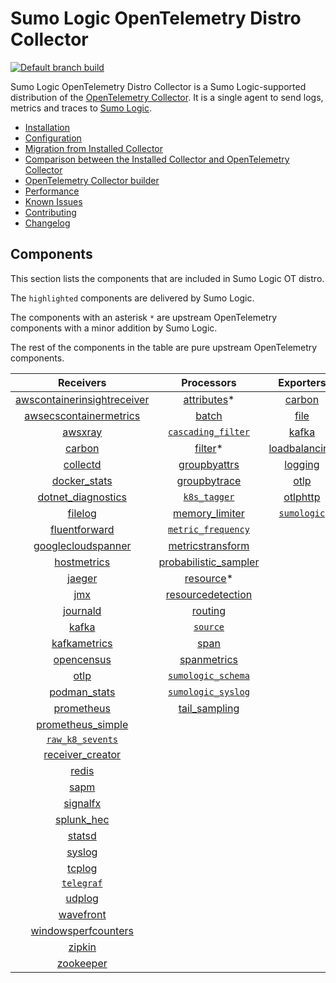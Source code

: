 # Sumo Logic OpenTelemetry Distro Collector

[![Default branch build](https://github.com/SumoLogic/sumologic-otel-collector/actions/workflows/dev_builds.yml/badge.svg)](https://github.com/SumoLogic/sumologic-otel-collector/actions/workflows/dev_builds.yml)

Sumo Logic OpenTelemetry Distro Collector is a Sumo Logic-supported distribution of the [OpenTelemetry Collector][otc_link].
It is a single agent to send logs, metrics and traces to [Sumo Logic][sumologic].

[otc_link]: https://github.com/open-telemetry/opentelemetry-collector
[sumologic]: https://www.sumologic.com

- [Installation](docs/Installation.md)
- [Configuration](docs/Configuration.md)
- [Migration from Installed Collector](docs/Migration.md)
- [Comparison between the Installed Collector and OpenTelemetry Collector](docs/Comparison.md)
- [OpenTelemetry Collector builder](./otelcolbuilder/README.md)
- [Performance](docs/Performance.md)
- [Known Issues](docs/KnownIssues.md)
- [Contributing](./CONTRIBUTING.md)
- [Changelog](./CHANGELOG.md)

## Components

This section lists the components that are included in Sumo Logic OT distro.

The `highlighted` components are delivered by Sumo Logic.

The components with an asterisk `*` are upstream OpenTelemetry components with a minor addition by Sumo Logic.

The rest of the components in the table are pure upstream OpenTelemetry components.

|                         Receivers                          |                       Processors                       |               Exporters                |                 Extensions                  |
|:----------------------------------------------------------:|:------------------------------------------------------:|:--------------------------------------:|:-------------------------------------------:|
| [awscontainerinsightreceiver][awscontainerinsightreceiver] |           [attributes][attributesprocessor]*           |        [carbon][carbonexporter]        | [bearertokenauth][bearertokenauthextension] |
|  [awsecscontainermetrics][awsecscontainermetricsreceiver]  |                [batch][batchprocessor]                 |          [file][fileexporter]          |    [file_storage][filestorageextension]     |
|                 [awsxray][awsxrayreceiver]                 |     [`cascading_filter`][cascadingfilterprocessor]     |         [kafka][kafkaexporter]         |    [health_check][healthcheckextension]     |
|                  [carbon][carbonreceiver]                  |               [filter][filterprocessor]*               | [loadbalancing][loadbalancingexporter] |     [memory_ballast][ballastextension]      |
|                [collectd][collectdreceiver]                |         [groupbyattrs][groupbyattrsprocessor]          |       [logging][loggingexporter]       |          [oidc][oidcauthextension]          |
|            [docker_stats][dockerstatsreceiver]             |         [groupbytrace][groupbytraceprocessor]          |          [otlp][otlpexporter]          |           [pprof][pprofextension]           |
|      [dotnet_diagnostics][dotnetdiagnosticsreceiver]       |              [`k8s_tagger`][k8sprocessor]              |      [otlphttp][otlphttpexporter]      |      [`sumologic`][sumologicextension]      |
|                 [filelog][filelogreceiver]                 |        [memory_limiter][memorylimiterprocessor]        |    [`sumologic`][sumologicexporter]    |          [zpages][zpagesextension]          |
|           [fluentforward][fluentforwardreceiver]           |     [`metric_frequency`][metricfrequencyprocessor]     |                                        |                                             |
|      [googlecloudspanner][googlecloudspannerreceiver]      |     [metricstransform][metricstransformprocessor]      |                                        |                                             |
|             [hostmetrics][hostmetricsreceiver]             | [probabilistic_sampler][probabilisticsamplerprocessor] |                                        |                                             |
|                  [jaeger][jaegerreceiver]                  |             [resource][resourceprocessor]*             |                                        |                                             |
|                     [jmx][jmxreceiver]                     |    [resourcedetection][resourcedetectionprocessor]     |                                        |                                             |
|                [journald][journaldreceiver]                |              [routing][routingprocessor]               |                                        |                                             |
|                   [kafka][kafkareceiver]                   |              [`source`][sourceprocessor]               |                                        |                                             |
|            [kafkametrics][kafkametricsreceiver]            |                 [span][spanprocessor]                  |                                        |                                             |
|              [opencensus][opencensusreceiver]              |          [spanmetrics][spanmetricsprocessor]           |                                        |                                             |
|                    [otlp][otlpreceiver]                    |     [`sumologic_schema`][sumologicschemaprocessor]     |                                        |                                             |
|               [podman_stats][podmanreceiver]               |     [`sumologic_syslog`][sumologicsyslogprocessor]     |                                        |                                             |
|              [prometheus][prometheusreceiver]              |         [tail_sampling][tailsamplingprocessor]         |                                        |                                             |
|       [prometheus_simple][simpleprometheusreceiver]        |                                                        |                                        |                                             |
|               [`raw_k8_sevents`][rawk8seventsreceiver]     |                                                        |                                        |                                             |
|            [receiver_creator][receivercreator]             |                                                        |                                        |                                             |
|                   [redis][redisreceiver]                   |                                                        |                                        |                                             |
|                    [sapm][sapmreceiver]                    |                                                        |                                        |                                             |
|                [signalfx][signalfxreceiver]                |                                                        |                                        |                                             |
|              [splunk_hec][splunkhecreceiver]               |                                                        |                                        |                                             |
|                  [statsd][statsdreceiver]                  |                                                        |                                        |                                             |
|                  [syslog][syslogreceiver]                  |                                                        |                                        |                                             |
|                  [tcplog][tcplogreceiver]                  |                                                        |                                        |                                             |
|               [`telegraf`][telegrafreceiver]               |                                                        |                                        |                                             |
|                  [udplog][udplogreceiver]                  |                                                        |                                        |                                             |
|               [wavefront][wavefrontreceiver]               |                                                        |                                        |                                             |
|     [windowsperfcounters][windowsperfcountersreceiver]     |                                                        |                                        |                                             |
|                  [zipkin][zipkinreceiver]                  |                                                        |                                        |                                             |
|               [zookeeper][zookeeperreceiver]               |                                                        |                                        |                                             |

[awscontainerinsightreceiver]: https://github.com/open-telemetry/opentelemetry-collector-contrib/tree/v0.52.0/receiver/awscontainerinsightreceiver
[awsecscontainermetricsreceiver]: https://github.com/open-telemetry/opentelemetry-collector-contrib/tree/v0.52.0/receiver/awsecscontainermetricsreceiver
[awsxrayreceiver]: https://github.com/open-telemetry/opentelemetry-collector-contrib/tree/v0.52.0/receiver/awsxrayreceiver
[carbonreceiver]: https://github.com/open-telemetry/opentelemetry-collector-contrib/tree/v0.52.0/receiver/carbonreceiver
[collectdreceiver]: https://github.com/open-telemetry/opentelemetry-collector-contrib/tree/v0.52.0/receiver/collectdreceiver
[dockerstatsreceiver]: https://github.com/open-telemetry/opentelemetry-collector-contrib/tree/v0.52.0/receiver/dockerstatsreceiver
[dotnetdiagnosticsreceiver]: https://github.com/open-telemetry/opentelemetry-collector-contrib/tree/v0.52.0/receiver/dotnetdiagnosticsreceiver
[filelogreceiver]: https://github.com/open-telemetry/opentelemetry-collector-contrib/tree/v0.52.0/receiver/filelogreceiver
[fluentforwardreceiver]: https://github.com/open-telemetry/opentelemetry-collector-contrib/tree/v0.52.0/receiver/fluentforwardreceiver
[googlecloudspannerreceiver]: https://github.com/open-telemetry/opentelemetry-collector-contrib/tree/v0.52.0/receiver/googlecloudspannerreceiver
[hostmetricsreceiver]: https://github.com/open-telemetry/opentelemetry-collector-contrib/tree/v0.52.0/receiver/hostmetricsreceiver
[jaegerreceiver]: https://github.com/open-telemetry/opentelemetry-collector-contrib/tree/v0.52.0/receiver/jaegerreceiver
[jmxreceiver]: https://github.com/open-telemetry/opentelemetry-collector-contrib/tree/v0.52.0/receiver/jmxreceiver
[journaldreceiver]: https://github.com/open-telemetry/opentelemetry-collector-contrib/tree/v0.52.0/receiver/journaldreceiver
[kafkareceiver]: https://github.com/open-telemetry/opentelemetry-collector-contrib/tree/v0.52.0/receiver/kafkareceiver
[kafkametricsreceiver]: https://github.com/open-telemetry/opentelemetry-collector-contrib/tree/v0.52.0/receiver/kafkametricsreceiver
[opencensusreceiver]: https://github.com/open-telemetry/opentelemetry-collector-contrib/tree/v0.52.0/receiver/opencensusreceiver
[otlpreceiver]: https://github.com/open-telemetry/opentelemetry-collector/tree/v0.52.0/receiver/otlpreceiver
[podmanreceiver]: https://github.com/open-telemetry/opentelemetry-collector-contrib/tree/v0.52.0/receiver/podmanreceiver
[prometheusreceiver]: https://github.com/open-telemetry/opentelemetry-collector-contrib/tree/v0.52.0/receiver/prometheusreceiver
[rawk8seventsreceiver]: ./pkg/receiver/rawk8seventsreceiver
[receivercreator]: https://github.com/open-telemetry/opentelemetry-collector-contrib/tree/v0.52.0/receiver/receivercreator
[redisreceiver]: https://github.com/open-telemetry/opentelemetry-collector-contrib/tree/v0.52.0/receiver/redisreceiver
[sapmreceiver]: https://github.com/open-telemetry/opentelemetry-collector-contrib/tree/v0.52.0/receiver/sapmreceiver
[signalfxreceiver]: https://github.com/open-telemetry/opentelemetry-collector-contrib/tree/v0.52.0/receiver/signalfxreceiver
[simpleprometheusreceiver]: https://github.com/open-telemetry/opentelemetry-collector-contrib/tree/v0.52.0/receiver/simpleprometheusreceiver
[splunkhecreceiver]: https://github.com/open-telemetry/opentelemetry-collector-contrib/tree/v0.52.0/receiver/splunkhecreceiver
[syslogreceiver]: https://github.com/open-telemetry/opentelemetry-collector-contrib/tree/v0.52.0/receiver/syslogreceiver
[statsdreceiver]: https://github.com/open-telemetry/opentelemetry-collector-contrib/tree/v0.52.0/receiver/statsdreceiver
[tcplogreceiver]: https://github.com/open-telemetry/opentelemetry-collector-contrib/tree/v0.52.0/receiver/tcplogreceiver
[telegrafreceiver]: ./pkg/receiver/telegrafreceiver
[udplogreceiver]: https://github.com/open-telemetry/opentelemetry-collector-contrib/tree/v0.52.0/receiver/udplogreceiver
[wavefrontreceiver]: https://github.com/open-telemetry/opentelemetry-collector-contrib/tree/v0.52.0/receiver/wavefrontreceiver
[windowsperfcountersreceiver]: https://github.com/open-telemetry/opentelemetry-collector-contrib/tree/v0.52.0/receiver/windowsperfcountersreceiver
[zipkinreceiver]: https://github.com/open-telemetry/opentelemetry-collector-contrib/tree/v0.52.0/receiver/zipkinreceiver
[zookeeperreceiver]: https://github.com/open-telemetry/opentelemetry-collector-contrib/tree/v0.52.0/receiver/zookeeperreceiver

[attributesprocessor]: https://github.com/SumoLogic/opentelemetry-collector-contrib/tree/v0.52.0-filterprocessor/processor/attributesprocessor
[batchprocessor]: https://github.com/open-telemetry/opentelemetry-collector/tree/v0.52.0/processor/batchprocessor
[cascadingfilterprocessor]: ./pkg/processor/cascadingfilterprocessor
[filterprocessor]: https://github.com/SumoLogic/opentelemetry-collector-contrib/tree/v0.52.0-filterprocessor/processor/filterprocessor
[groupbyattrsprocessor]: https://github.com/open-telemetry/opentelemetry-collector-contrib/tree/v0.52.0/processor/groupbyattrsprocessor
[groupbytraceprocessor]: https://github.com/open-telemetry/opentelemetry-collector-contrib/tree/v0.52.0/processor/groupbytraceprocessor
[k8sprocessor]: ./pkg/processor/k8sprocessor
[memorylimiterprocessor]: https://github.com/open-telemetry/opentelemetry-collector/tree/v0.52.0/processor/memorylimiterprocessor
[metricfrequencyprocessor]: ./pkg/processor/metricfrequencyprocessor
[metricstransformprocessor]: https://github.com/open-telemetry/opentelemetry-collector-contrib/tree/v0.52.0/processor/metricstransformprocessor
[probabilisticsamplerprocessor]: https://github.com/open-telemetry/opentelemetry-collector-contrib/tree/v0.52.0/processor/probabilisticsamplerprocessor
[resourcedetectionprocessor]: https://github.com/open-telemetry/opentelemetry-collector-contrib/tree/v0.52.0/processor/resourcedetectionprocessor
[resourceprocessor]: https://github.com/SumoLogic/opentelemetry-collector-contrib/tree/v0.52.0-filterprocessor/processor/resourceprocessor
[routingprocessor]: https://github.com/open-telemetry/opentelemetry-collector-contrib/tree/v0.52.0/processor/routingprocessor
[sourceprocessor]: ./pkg/processor/sourceprocessor
[spanmetricsprocessor]: https://github.com/open-telemetry/opentelemetry-collector-contrib/tree/v0.52.0/processor/spanmetricsprocessor
[spanprocessor]: https://github.com/open-telemetry/opentelemetry-collector-contrib/tree/v0.52.0/processor/spanprocessor
[sumologicschemaprocessor]: ./pkg/processor/sumologicschemaprocessor
[sumologicsyslogprocessor]: ./pkg/processor/sumologicsyslogprocessor
[tailsamplingprocessor]: https://github.com/open-telemetry/opentelemetry-collector-contrib/tree/v0.52.0/processor/tailsamplingprocessor

[carbonexporter]: https://github.com/open-telemetry/opentelemetry-collector-contrib/tree/v0.52.0/exporter/carbonexporter
[fileexporter]: https://github.com/open-telemetry/opentelemetry-collector-contrib/tree/v0.52.0/exporter/fileexporter
[kafkaexporter]: https://github.com/open-telemetry/opentelemetry-collector-contrib/tree/v0.52.0/exporter/kafkaexporter
[loadbalancingexporter]: https://github.com/open-telemetry/opentelemetry-collector-contrib/tree/v0.52.0/exporter/loadbalancingexporter
[loggingexporter]: https://github.com/open-telemetry/opentelemetry-collector/tree/v0.52.0/exporter/loggingexporter
[otlpexporter]: https://github.com/open-telemetry/opentelemetry-collector/tree/v0.52.0/exporter/otlpexporter
[otlphttpexporter]: https://github.com/open-telemetry/opentelemetry-collector/tree/v0.52.0/exporter/otlphttpexporter
[sumologicexporter]: ./pkg/exporter/sumologicexporter

[ballastextension]: https://github.com/open-telemetry/opentelemetry-collector/tree/v0.52.0/extension/ballastextension
[bearertokenauthextension]: https://github.com/open-telemetry/opentelemetry-collector-contrib/tree/v0.52.0/extension/bearertokenauthextension
[filestorageextension]: https://github.com/open-telemetry/opentelemetry-collector-contrib/tree/v0.52.0/extension/storage/filestorage
[healthcheckextension]: https://github.com/open-telemetry/opentelemetry-collector-contrib/tree/v0.52.0/extension/healthcheckextension
[oidcauthextension]: https://github.com/open-telemetry/opentelemetry-collector-contrib/tree/v0.52.0/extension/oidcauthextension
[pprofextension]: https://github.com/open-telemetry/opentelemetry-collector-contrib/tree/v0.52.0/extension/pprofextension
[sumologicextension]: ./pkg/extension/sumologicextension
[zpagesextension]: https://github.com/open-telemetry/opentelemetry-collector/tree/v0.52.0/extension/zpagesextension
